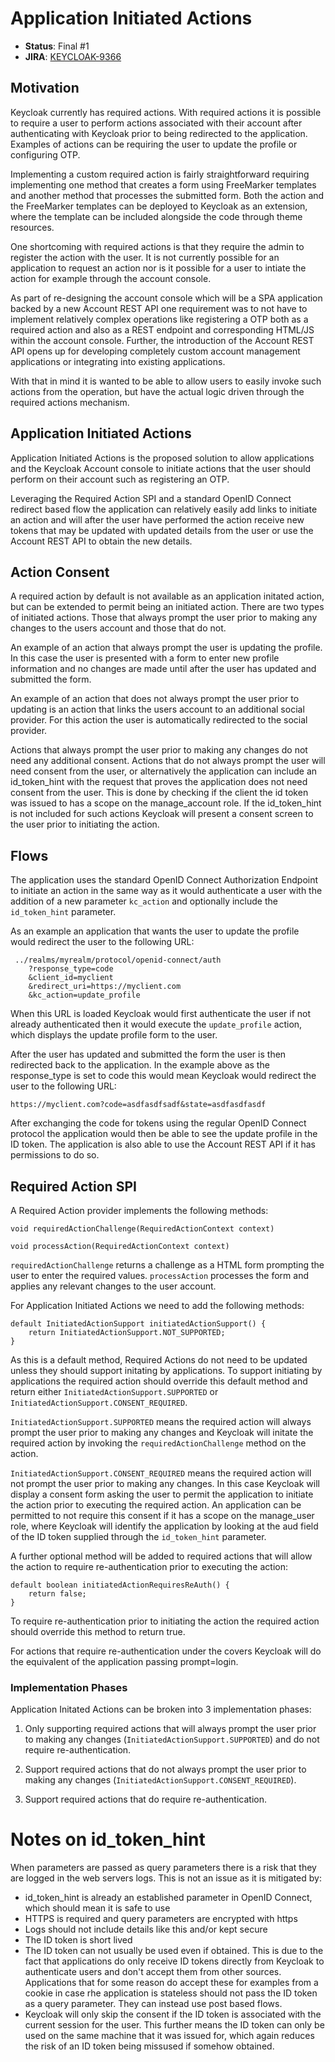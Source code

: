 # Application Initiated Actions

* **Status**: Final #1
* **JIRA**: [KEYCLOAK-9366](https://issues.jboss.org/browse/KEYCLOAK-9366)


## Motivation

Keycloak currently has required actions. With required actions it is possible to require a user to perform actions associated with their account after authenticating with Keycloak prior to being redirected to the application. Examples of actions can be requiring the user to update the profile or configuring OTP.

Implementing a custom required action is fairly straightforward requiring implementing one method that creates a form using FreeMarker templates and another method that processes the submitted form. Both the action and the FreeMarker templates can be deployed to Keycloak as an extension, where the template can be included alongside the code through theme resources.

One shortcoming with required actions is that they require the admin to register the action with the user. It is not currently possible for an application to request an action nor is it possible for a user to intiate the action for example through the account console.

As part of re-designing the account console which will be a SPA application backed by a new Account REST API one requirement was to not have to implement relatively complex operations like registering a OTP both as a required action and also as a REST endpoint and corresponding HTML/JS within the account console. Further, the introduction of the Account REST API opens up for developing completely custom account management applications or integrating into existing applications.

With that in mind it is wanted to be able to allow users to easily invoke such actions from the operation, but have the actual logic driven through the required actions mechanism.


## Application Initiated Actions

Application Initiated Actions is the proposed solution to allow applications and the Keycloak Account console to initiate actions that the user should perform on their account such as registering an OTP.

Leveraging the Required Action SPI and a standard OpenID Connect redirect based flow the application can relatively easily add links to initiate an action and will after the user have performed the action receive new tokens that may be updated with updated details from the user or use the Account REST API to obtain the new details.


## Action Consent

A required action by default is not available as an application initated action, but can be extended to permit being an initiated action. There are two types of initiated actions. Those that always prompt the user prior to making any changes to the users account and those that do not.

An example of an action that always prompt the user is updating the profile. In this case the user is presented with a form to enter new profile information and no changes are made until after the user has updated and submitted the form.

An example of an action that does not always prompt the user prior to updating is an action that links the users account to an additional social provider. For this action the user is automatically redirected to the social provider.

Actions that always prompt the user prior to making any changes do not need any additional consent. Actions that do not always prompt the user will need consent from the user, or alternatively the application can include an id_token_hint with the request that proves the application does not need consent from the user. This is done by checking if the client the id token was issued to has a scope on the manage_account role. If the id_token_hint is not included for such actions Keycloak will present a consent screen to the user prior to initiating the action.


## Flows

The application uses the standard OpenID Connect Authorization Endpoint to initiate an action in the same way as it would authenticate a user with the addition of a new parameter `kc_action` and optionally include the `id_token_hint` parameter.

As an example an application that wants the user to update the profile would redirect the user to the following URL:

````
 ../realms/myrealm/protocol/openid-connect/auth
    ?response_type=code
    &client_id=myclient
    &redirect_uri=https://myclient.com
    &kc_action=update_profile
````

When this URL is loaded Keycloak would first authenticate the user if not already authenticated then it would execute the `update_profile` action, which displays the update profile form to the user.

After the user has updated and submitted the form the user is then redirected back to the application. In the example above as the response_type is set to code this would mean Keycloak would redirect the user to the following URL:

````
https://myclient.com?code=asdfasdfsadf&state=asdfasdfasdf
````

After exchanging the code for tokens using the regular OpenID Connect protocol the application would then be able to see the update profile in the ID token. The application is also able to use the Account REST API if it has permissions to do so.


## Required Action SPI

 A Required Action provider implements the following methods:
 
 ````
 void requiredActionChallenge(RequiredActionContext context)
 
 void processAction(RequiredActionContext context)
 ````
 
`requiredActionChallenge` returns a challenge as a HTML form prompting the user to enter the required values. `processAction`
 processes the form and applies any relevant changes to the user account.
 
 For Application Initiated Actions we need to add the following methods:
 
 ````
 default InitiatedActionSupport initiatedActionSupport() {
     return InitiatedActionSupport.NOT_SUPPORTED;
}
 ````
 
As this is a default method, Required Actions do not need to be updated unless they should support initating by applications. To support initiating by applications the required action should override this default method and return either `InitiatedActionSupport.SUPPORTED` or `InitiatedActionSupport.CONSENT_REQUIRED`.
 
`InitiatedActionSupport.SUPPORTED` means the required action will always prompt the user prior to making any changes and Keycloak will initate the required action by invoking the `requiredActionChallenge` method on the action.

`InitiatedActionSupport.CONSENT_REQUIRED` means the required action will not prompt the user prior to making any changes. In this case Keycloak will display a consent form asking the user to permit the application to initiate the action prior to executing the required action. An application can be permitted to not require this consent if it has a scope on the manage_user role, where Keycloak will identify the application by looking at the aud field of the ID token supplied through the `id_token_hint` parameter.

A further optional method will be added to required actions that will allow the action to require re-authentication prior to executing the action:

````
default boolean initiatedActionRequiresReAuth() {
    return false;
}
````

To require re-authentication prior to initiating the action the required action should override this method to return true.

For actions that require re-authentication under the covers Keycloak will do the equivalent of the application passing prompt=login.


### Implementation Phases

Application Initated Actions can be broken into 3 implementation phases:

1. Only supporting required actions that will always prompt the user prior to making any changes (`InitiatedActionSupport.SUPPORTED`) and do not require re-authentication.

2. Support required actions that do not always prompt the user prior to making any changes (`InitiatedActionSupport.CONSENT_REQUIRED`).

3. Support required actions that do require re-authentication.


# Notes on id_token_hint

When parameters are passed as query parameters there is a risk that they are logged in the web servers logs. This is not an issue as it is mitigated by:

* id_token_hint is already an established parameter in OpenID Connect, which should mean it is safe to use 
* HTTPS is required and query parameters are encrypted with https
* Logs should not include details like this and/or kept secure
* The ID token is short lived
* The ID token can not usually be used even if obtained. This is due to the fact that applications do only receive ID tokens directly from Keycloak to authenticate users and don't accept them from other sources. Applications that for some reason do accept these for examples from a cookie in case rhe application is stateless should not pass the ID token as a query parameter. They can instead use post based flows.
* Keycloak will only skip the consent if the ID token is associated with the current session for the user. This further means the ID token can only be used on the same machine that it was issued for, which again reduces the risk of an ID token being missused if somehow obtained.
